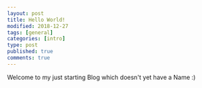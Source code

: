 ```yaml
---
layout: post
title: Hello World!
modified: 2018-12-27
tags: [general]
categories: [intro]
type: post
published: true
comments: true
---
```


Welcome to my just starting Blog which doesn't yet have a Name :)